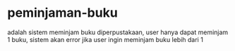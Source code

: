 # peminjaman-buku
adalah sistem meminjam buku diperpustakaan, user hanya dapat meminjam 1 buku, sistem akan error jika user ingin meminjam buku lebih dari 1
